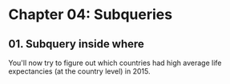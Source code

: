 # Chapter 04: Subqueries

## 01. Subquery inside where
You'll now try to figure out which countries had high average life expectancies (at the country level) in 2015.
